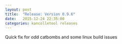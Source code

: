 ```yaml
---
layout: post
title:  "Release: Version 0.9.6"
date:   2015-12-24 22:35:00
categories: kancolletool releases
---
```


Quick fix for odd catbombs and some linux build issues
